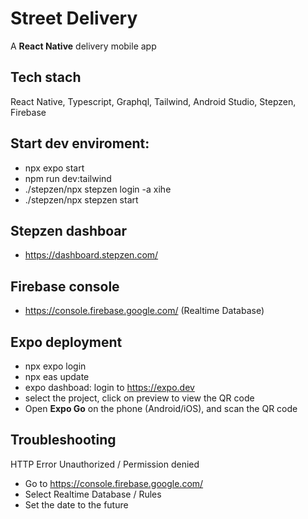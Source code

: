 # Street Delivery

A **React Native** delivery mobile app

## Tech stach

React Native, Typescript, Graphql, Tailwind, Android Studio, Stepzen, Firebase

## Start dev enviroment:

- npx expo start
- npm run dev:tailwind
- ./stepzen/npx stepzen login -a xihe
- ./stepzen/npx stepzen start

## Stepzen dashboar

- https://dashboard.stepzen.com/

## Firebase console

- https://console.firebase.google.com/ (Realtime Database)

## Expo deployment

- npx expo login
- npx eas update
- expo dashboad: login to https://expo.dev
- select the project, click on preview to view the QR code
- Open **Expo Go** on the phone (Android/iOS), and scan the QR code

## Troubleshooting

HTTP Error Unauthorized / Permission denied

- Go to https://console.firebase.google.com/
- Select Realtime Database / Rules
- Set the date to the future
